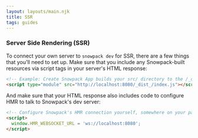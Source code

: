 ```yaml
---
layout: layouts/main.njk
title: SSR
tags: guides
---
```


### Server Side Rendering (SSR)

To connect your own server to `snowpack dev` for SSR, there are a few things that you'll need to set up. Make sure that you include any Snowpack-built resources via script tags in your server's HTML response:

```html
<!-- Example: Create Snowpack App builds your src/ directory to the /_dist_/* directory -->
<script type="module" src="http://localhost:8080/_dist_/index.js"></script>
```

And make sure that your HTML response also includes code to configure HMR to talk to Snowpack's dev server:

```html
<!-- Configure Snowpack's HMR connection yourself, somewhere on your page HTML -->
<script>
  window.HMR_WEBSOCKET_URL = 'ws://localhost:8080';
</script>
```
